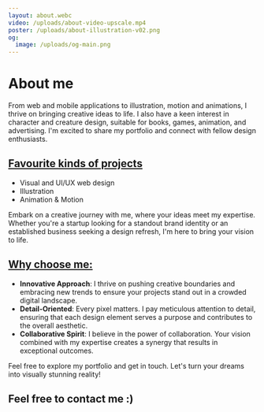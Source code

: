 ```yaml
---
layout: about.webc
video: /uploads/about-video-upscale.mp4
poster: /uploads/about-illustration-v02.png
og:
  image: /uploads/og-main.png
---
```

<h1 class="text-heading-2">About me</h1>

From web and mobile applications to illustration, motion and animations, I thrive on bringing creative ideas to life. I also have a keen interest in character and creature design, suitable for books, games, animation, and advertising. I'm excited to share my portfolio and connect with fellow design enthusiasts.

<div class="accent-purple">

## <u>Favourite kinds of projects</u>

* Visual and UI/UX web design
* Illustration
* Animation & Motion

Embark on a creative journey with me, where your ideas meet my expertise. Whether you're a startup looking for a standout brand identity or an established business seeking a design refresh, I'm here to bring your vision to life.

</div>

<div class="accent-green">

## <u>Why choose me:</u>

* **Innovative Approach**: I thrive on pushing creative boundaries and embracing new trends to ensure your projects stand out in a crowded digital landscape.
* **Detail-Oriented**: Every pixel matters. I pay meticulous attention to detail, ensuring that each design element serves a purpose and contributes to the overall aesthetic.
* **Collaborative Spirit**: I believe in the power of collaboration. Your vision combined with my expertise creates a synergy that results in exceptional outcomes.

Feel free to explore my portfolio and get in touch. Let's turn your dreams into visually stunning reality!

</div>

## Feel free to contact me :)